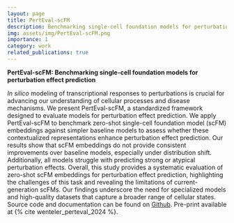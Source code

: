```yaml
---
layout: page
title: PertEval-scFM
description: Benchmarking single-cell foundation models for perturbation effect prediction
img: assets/img/PertEval-scFM.png
importance: 1
category: work
related_publications: true
---
```


**PertEval-scFM: Benchmarking single-cell foundation models for perturbation effect prediction**

_In silico_ modeling of transcriptional responses to perturbations is crucial for advancing our understanding of cellular processes and disease mechanisms. We present PertEval-scFM, a standardized framework designed to evaluate models for perturbation effect prediction. We apply PertEval-scFM to benchmark zero-shot single-cell foundation model (scFM) embeddings against simpler baseline models to assess whether these contextualized representations enhance perturbation effect prediction. Our results show that scFM embeddings do not provide consistent improvements over baseline models, especially under distribution shift. Additionally, all models struggle with predicting strong or atypical perturbation effects. Overall, this study provides a systematic evaluation of zero-shot scFM embeddings for perturbation effect prediction, highlighting the challenges of this task and revealing the limitations of current-generation scFMs. Our findings underscore the need for specialized models and high-quality datasets that capture a broader range of cellular states. Source code and documentation can be found on <a href='https://github.com/aaronwtr/PertEval'>Github</a>. Pre-print available at {% cite wenteler_perteval_2024 %}. 